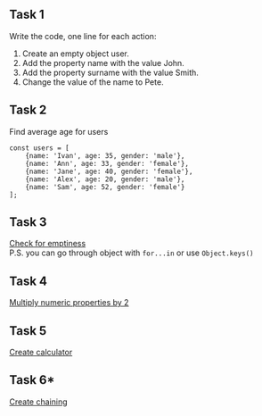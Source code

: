 ## Task 1
Write the code, one line for each action:

1. Create an empty object user.
2. Add the property name with the value John.
3. Add the property surname with the value Smith.
4. Change the value of the name to Pete.

## Task 2
Find average age for users
```
const users = [
    {name: 'Ivan', age: 35, gender: 'male'},
    {name: 'Ann', age: 33, gender: 'female'},
    {name: 'Jane', age: 40, gender: 'female'},
    {name: 'Alex', age: 20, gender: 'male'},
    {name: 'Sam', age: 52, gender: 'female'}
];

```

## Task 3
[Check for emptiness](https://javascript.info/task/is-empty)  
P.S. you can go through object with `for...in` or use `Object.keys()`

## Task 4
[Multiply numeric properties by 2](https://javascript.info/task/multiply-numeric)

## Task 5
[Create calculator](https://javascript.info/task/calculator)

## Task 6*
[Create chaining](https://javascript.info/task/chain-calls)
